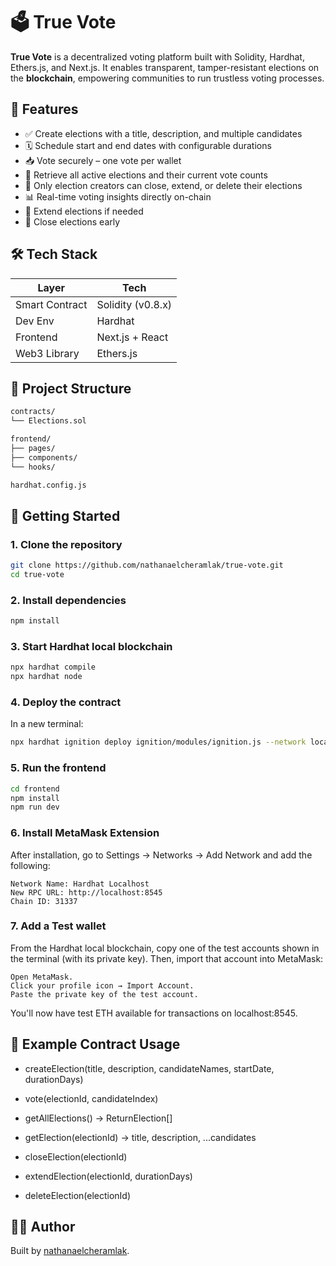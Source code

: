 # 🗳️ True Vote

**True Vote** is a decentralized voting platform built with Solidity, Hardhat, Ethers.js, and Next.js. It enables transparent, tamper-resistant elections on the **blockchain**, empowering communities to run trustless voting processes.

## 🚀 Features

- ✅ Create elections with a title, description, and multiple candidates
- 🗓️ Schedule start and end dates with configurable durations
- 📥 Vote securely – one vote per wallet
- 🧾 Retrieve all active elections and their current vote counts
- 🔐 Only election creators can close, extend, or delete their elections
- 📊 Real-time voting insights directly on-chain
- 🔁 Extend elections if needed
- 🛑 Close elections early

## 🛠️ Tech Stack

| Layer          | Tech              |
| -------------- | ----------------- |
| Smart Contract | Solidity (v0.8.x) |
| Dev Env        | Hardhat           |
| Frontend       | Next.js + React   |
| Web3 Library   | Ethers.js         |

## 📁 Project Structure

```bash
contracts/
└── Elections.sol

frontend/
├── pages/
├── components/
└── hooks/

hardhat.config.js
```

## 🔧 Getting Started

### 1. Clone the repository

```bash
git clone https://github.com/nathanaelcheramlak/true-vote.git
cd true-vote
```

### 2. Install dependencies

```bash
npm install
```

### 3. Start Hardhat local blockchain

```bash
npx hardhat compile
npx hardhat node
```

### 4. Deploy the contract

In a new terminal:

```bash
npx hardhat ignition deploy ignition/modules/ignition.js --network localhost
```

### 5. Run the frontend

```bash
cd frontend
npm install
npm run dev
```

### 6. Install MetaMask Extension

After installation, go to Settings → Networks → Add Network and add the following:

    Network Name: Hardhat Localhost
    New RPC URL: http://localhost:8545
    Chain ID: 31337

### 7. Add a Test wallet

From the Hardhat local blockchain, copy one of the test accounts shown in the terminal (with its private key).
Then, import that account into MetaMask:

    Open MetaMask.
    Click your profile icon → Import Account.
    Paste the private key of the test account.

You'll now have test ETH available for transactions on localhost:8545.

## 🧪 Example Contract Usage

- createElection(title, description, candidateNames, startDate, durationDays)

- vote(electionId, candidateIndex)

- getAllElections() → ReturnElection[]

- getElection(electionId) → title, description, ...candidates

- closeElection(electionId)

- extendElection(electionId, durationDays)

- deleteElection(electionId)

## 👨‍💻 Author

Built by [nathanaelcheramlak](https://github.com/nathanaelcheramlak).
